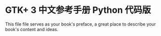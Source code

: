 GTK+ 3 中文参考手册 Python 代码版
=======

This file file serves as your book's preface, a great place to describe your book's content and ideas.
